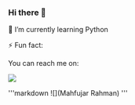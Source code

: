 ### Hi there 👋

🌱 I’m currently learning Python


⚡ Fun fact: <Null>

You can reach me on:

![](https://komarev.com/ghpvc/?username=mahfujarr&label=ThisProfileIsViewed )
<!--
- 👯 I’m looking to collaborate on ...
- 🤔 I’m looking for help with ...
- 📫 How to reach me: ...
- 😄 Pronouns: ...
-->

'''markdown
![](Mahfujar Rahman)
'''